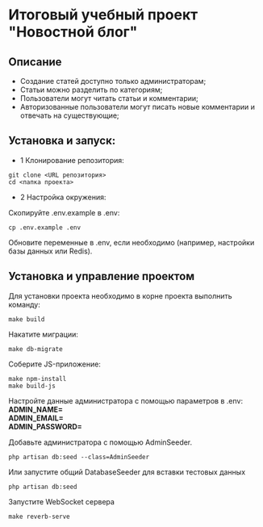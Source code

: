 # Итоговый учебный проект "Новостной блог"

## Описание

- Создание статей доступно только администраторам;
- Статьи можно разделить по категориям;
- Пользователи могут читать статьи и комментарии;
- Авторизованные пользователи могут писать новые комментарии и отвечать на существующие;

## Установка и запуск:

- 1 Клонирование репозитория:

```
git clone <URL репозитория>
cd <папка проекта>
```

- 2 Настройка окружения:

Скопируйте .env.example в .env:

```
cp .env.example .env
```

Обновите переменные в .env, если необходимо (например, настройки базы данных или Redis).

## Установка и управление проектом

Для установки проекта необходимо в корне проекта выполнить команду:

```make build```

Накатите миграции:

```make db-migrate```

Соберите JS-приложение:

```
make npm-install
make build-js
```

Настройте данные администратора с помощью параметров в .env:  
**ADMIN_NAME=**  
**ADMIN_EMAIL=**  
**ADMIN_PASSWORD=**  

Добавьте администратора с помощью AdminSeeder. 
```
php artisan db:seed --class=AdminSeeder
```

Или запустите общий DatabaseSeeder для вставки тестовых данных
```
php artisan db:seed
```

Запустите WebSocket сервера
```
make reverb-serve
```

